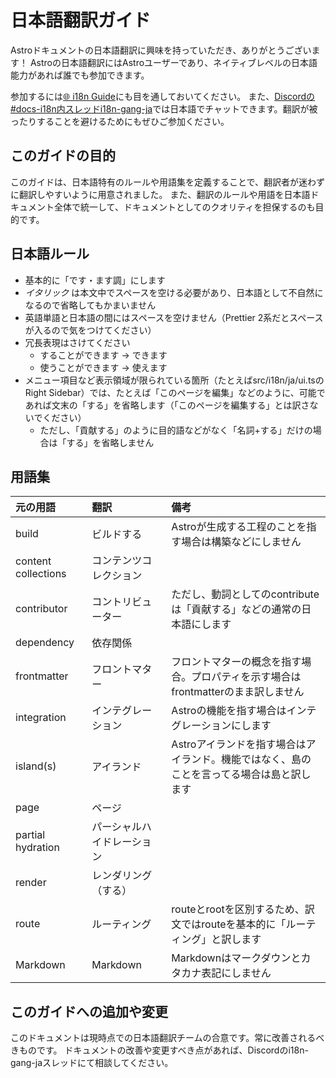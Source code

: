 # 日本語翻訳ガイド

Astroドキュメントの日本語翻訳に興味を持っていただき、ありがとうございます！
Astroの日本語翻訳にはAstroユーザーであり、ネイティブレベルの日本語能力があれば誰でも参加できます。

参加するには[🌐 i18n Guide](https://github.com/withastro/docs/blob/main/TRANSLATING.md)にも目を通しておいてください。
また、[Discordの#docs-i18n内スレッドi18n-gang-ja](https://discord.com/channels/830184174198718474/972429103821111326)では日本語でチャットできます。翻訳が被ったりすることを避けるためにもぜひご参加ください。

## このガイドの目的

このガイドは、日本語特有のルールや用語集を定義することで、翻訳者が迷わずに翻訳しやすいように用意されました。
また、翻訳のルールや用語を日本語ドキュメント全体で統一して、ドキュメントとしてのクオリティを担保するのも目的です。

## 日本語ルール

- 基本的に「です・ます調」にします
- _イタリック_ は本文中でスペースを空ける必要があり、日本語として不自然になるので省略してもかまいません
- 英語単語と日本語の間にはスペースを空けません（Prettier 2系だとスペースが入るので気をつけてください）
- 冗長表現はさけてください
  - することができます → できます
  - 使うことができます → 使えます
- メニュー項目など表示領域が限られている箇所（たとえばsrc/i18n/ja/ui.tsのRight Sidebar）では、たとえば「このページを編集」などのように、可能であれば文末の「する」を省略します（「このページを編集する」とは訳さないでください）
  - ただし、「貢献する」のように目的語などがなく「名詞+する」だけの場合は「する」を省略しません

## 用語集

| 元の用語 | 翻訳 | 備考
|:----|:----|:----
| build | ビルドする | Astroが生成する工程のことを指す場合は構築などにしません
| content collections | コンテンツコレクション |
| contributor | コントリビューター | ただし、動詞としてのcontributeは「貢献する」などの通常の日本語にします
| dependency | 依存関係 |
| frontmatter | フロントマター | フロントマターの概念を指す場合。プロパティを示す場合はfrontmatterのまま訳しません
| integration | インテグレーション | Astroの機能を指す場合はインテグレーションにします
| island(s)  | アイランド | Astroアイランドを指す場合はアイランド。機能ではなく、島のことを言ってる場合は島と訳します
| page | ページ |
| partial hydration | パーシャルハイドレーション |
| render | レンダリング（する） |
| route | ルーティング | routeとrootを区別するため、訳文ではrouteを基本的に「ルーティング」と訳します
| Markdown | Markdown | Markdownはマークダウンとカタカナ表記にしません

## このガイドへの追加や変更

このドキュメントは現時点での日本語翻訳チームの合意です。常に改善されるべきものです。
ドキュメントの改善や変更すべき点があれば、Discordのi18n-gang-jaスレッドにて相談してください。
